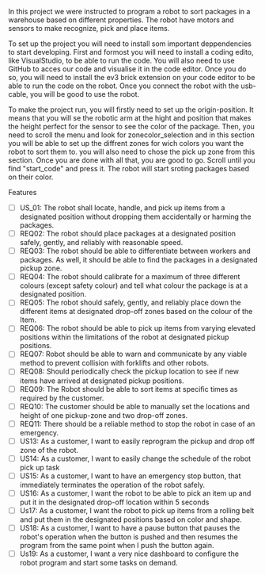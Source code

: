 In this project we were instructed to program a robot to sort packages in a warehouse based on different properties. 
The robot have motors and sensors to make recognize, pick and place items. 

To set up the project you will need to install som important deppendencies to start developing. First and formost you will
need to install a coding edito, like VisualStudio, to be able to run the code. You will also need to use GitHub to acces our code and 
visualise it in  the code editor. Once you do so, you will need to install the ev3 brick extension on your code editor to be able
to run the code on the robot. Once you connect the robot with the usb-cable, you will be good to use the robot.

To make the project run, you will firstly need to set up the origin-position. It means that you will se the robotic arm at the hight and position 
that makes the height perfect for the sensor to see the color of the package. Then, you need to scroll the menu and look for zonecolor_selection and 
in this section you will be able to set up the diffrent zones for wich colors you want the robot to sort them to. you will also need to chose the pick
up zone from this section. Once you are done with all that, you are good to go. Scroll until you find "start_code" and press it. The robot will start
sroting packages based on their color. 

Features
- [ ] US_01: The robot shall locate, handle, and pick up items from a designated position without dropping them accidentally or harming the packages.
- [ ] REQ02: The robot should place packages at a designated position safely, gently, and reliably with reasonable speed.
- [ ] REQ03: The robot should be able to differentiate between workers and packages. As well, it should be able to find the packages in a designated pickup zone.
- [ ] REQ04: The robot should calibrate for a maximum of three different colours (except safety colour) and tell what colour the package is at a designated position.
- [ ] REQ05: The robot should safely, gently, and reliably place down the different items at designated drop-off zones based on the colour of the Item.
- [ ] REQ06: The robot should be able to pick up items from varying elevated positions within the limitations of the robot at designated pickup positions.
- [ ] REQ07: Robot should be able to warn and communicate by any viable method to prevent collision with forklifts and other robots.
- [ ] REQ08: Should periodically check the pickup location to see if new items have arrived at designated pickup positions.
- [ ] REQ09: The Robot should be able to sort items at specific times as required by the customer.
- [ ] REQ10: The customer should be able to manually set the locations and height of one pickup-zone and two drop-off zones.
- [ ] REQ11: There should be a reliable method to stop the robot in case of an emergency.
- [ ] US13: As a customer, I want to easily reprogram the pickup and drop off zone of the robot.
- [ ] US14: As a customer, I want to easily change the schedule of the robot pick up task
- [ ] US15: As a customer, I want to have an emergency stop button, that immediately terminates the operation of the robot safely.
- [ ] US16: As a customer, I want the robot to be able to pick an item up and put it in the designated drop-off location within 5 seconds
- [ ] Us17: As a customer, I want the robot to pick up items from a rolling belt and put them in the designated positions based on color and shape.
- [ ] US18: As a customer, I want to have a pause button that pauses the robot's operation when the button is pushed and then resumes the program from the same point when I push the button again.
- [ ] Us19: As a customer, I want a very nice dashboard to configure the robot program and start some tasks on demand.
